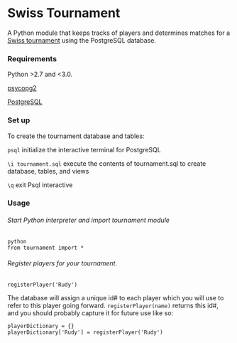 # Swiss Tournament

 A Python module that keeps tracks of players and determines matches for a [Swiss tournament](http://en.wikipedia.org/wiki/Swiss-system_tournament) using the PostgreSQL database.

### Requirements
Python >2.7 and <3.0.

[psycopg2](http://initd.org/psycopg/)

[PostgreSQL](https://www.codefellows.org/blog/three-battle-tested-ways-to-install-postgresql)

### Set up

To create the tournament database and tables:

`psql` initialize the interactive terminal for PostgreSQL

`\i tournament.sql` execute the contents of tournament.sql to create database, tables, and views

`\q` exit Psql interactive

### Usage

###### Start Python interpreter and import tournament module

```
python
from tournament import *
```

###### Register players for your tournament.

`registerPlayer('Rudy')`

The database will assign a unique id# to each player which you will use to refer to this player going forward. `registerPlayer(name)` returns this id#, and you should probably capture it for future use like so:
```
playerDictionary = {}
playerDictionary['Rudy'] = registerPlayer('Rudy')
```
